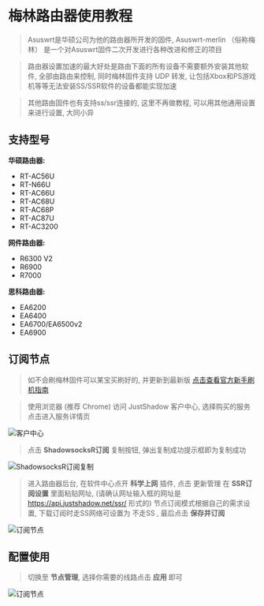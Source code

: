 # 梅林路由器使用教程

> Asuswrt是华硕公司为他的路由器所开发的固件, Asuswrt-merlin （俗称梅林） 是一个对Asuswrt固件二次开发进行各种改进和修正的项目

> 路由器设置加速的最大好处是路由下面的所有设备不需要额外安装其他软件, 全部由路由来控制, 同时梅林固件支持 UDP 转发, 让包括Xbox和PS游戏机等等无法安装SS/SSR软件的设备都能实现加速

> 其他路由固件也有支持ss/ssr连接的, 这里不再做教程, 可以用其他通用设置来进行设置, 大同小异

## 支持型号

**华硕路由器:**
*  RT-AC56U
*  RT-N66U
*  RT-AC66U
*  RT-AC68U
*  RT-AC68P
*  RT-AC87U
*  RT-AC3200

**网件路由器:**
*  R6300 V2
*  R6900
*  R7000

**思科路由器:**
*  EA6200
*  EA6400
*  EA6700/EA6500v2
*  EA6900

## 订阅节点

> 如不会刷梅林固件可以某宝买刷好的, 并更新到最新版 [点击查看官方新手刷机指南](http://koolshare.cn/thread-3578-1-1.html)

> 使用浏览器 (推荐 Chrome) 访问 JustShadow 客户中心, 选择购买的服务点击进入服务详情页

![客户中心](/assets/img/Snipaste_2017-12-08_15-12-14.png)

> 点击 **ShadowsocksR订阅** 复制按钮, 弹出复制成功提示框即为复制成功

![ShadowsocksR订阅复制](/assets/img/Snipaste_2017-12-08_15-20-03.png)

> 进入路由器后台, 在软件中心点开 **科学上网** 插件, 点击 更新管理 在 **SSR订阅设置** 里面粘贴网址, (请确认网址输入框的网址是 https://api.justshadow.net/ssr/ 形式的) 节点订阅模式根据自己的需求设置, 下载订阅时走SS网络可设置为 不走SS , 最后点击 **保存并订阅**

![订阅节点](/assets/img/Snipaste_2018-01-10_17-39-24.png)

## 配置使用

> 切换至 **节点管理**, 选择你需要的线路点击 **应用** 即可

![订阅节点](/assets/img/photo_2018-01-10_14-11-41.png)